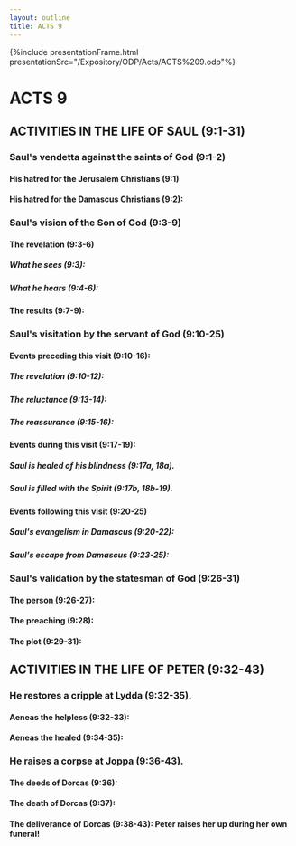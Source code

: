 ```yaml
---
layout: outline
title: ACTS 9
---
```

{%include presentationFrame.html presentationSrc="/Expository/ODP/Acts/ACTS%209.odp"%}

# ACTS 9 
## ACTIVITIES IN THE LIFE OF SAUL (9:1-31) 
###  Saul\'s vendetta against the saints of God (9:1-2) 
####  His hatred for the Jerusalem Christians (9:1) 
####  His hatred for the Damascus Christians (9:2): 
###  Saul\'s vision of the Son of God (9:3-9) 
####  The revelation (9:3-6) 
#####  What he sees (9:3): 
#####  What he hears (9:4-6): 
####  The results (9:7-9): 
###  Saul\'s visitation by the servant of God (9:10-25) 
####  Events preceding this visit (9:10-16): 
#####  The revelation (9:10-12): 
#####  The reluctance (9:13-14): 
#####  The reassurance (9:15-16): 
####  Events during this visit (9:17-19): 
#####  Saul is healed of his blindness (9:17a, 18a). 
#####  Saul is filled with the Spirit (9:17b, 18b-19). 
####  Events following this visit (9:20-25) 
#####  Saul\'s evangelism in Damascus (9:20-22): 
#####  Saul\'s escape from Damascus (9:23-25): 
###  Saul\'s validation by the statesman of God (9:26-31) 
####  The person (9:26-27): 
####  The preaching (9:28): 
####  The plot (9:29-31): 
## ACTIVITIES IN THE LIFE OF PETER (9:32-43) 
###  He restores a cripple at Lydda (9:32-35). 
####  Aeneas the helpless (9:32-33): 
####  Aeneas the healed (9:34-35): 
###  He raises a corpse at Joppa (9:36-43). 
####  The deeds of Dorcas (9:36): 
####  The death of Dorcas (9:37): 
####  The deliverance of Dorcas (9:38-43): Peter raises her up during her own funeral! 
